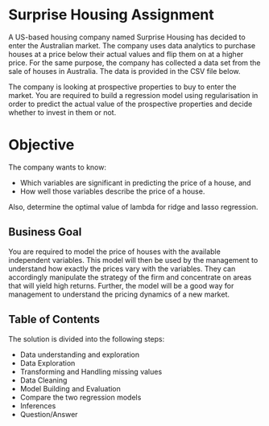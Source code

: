 # Surprise Housing Assignment
A US-based housing company named Surprise Housing has decided to enter the Australian market. The company uses data analytics to purchase houses at a price below their actual values and flip them on at a higher price. For the same purpose, the company has collected a data set from the sale of houses in Australia. The data is provided in the CSV file below.

The company is looking at prospective properties to buy to enter the market. You are required to build a regression model using regularisation in order to predict the actual value of the prospective properties and decide whether to invest in them or not.

# Objective 
The company wants to know:
- Which variables are significant in predicting the price of a house, and
- How well those variables describe the price of a house.


Also, determine the optimal value of lambda for ridge and lasso regression.

 
## Business Goal 

 

You are required to model the price of houses with the available independent variables. This model will then be used by the management to understand how exactly the prices vary with the variables. They can accordingly manipulate the strategy of the firm and concentrate on areas that will yield high returns. Further, the model will be a good way for management to understand the pricing dynamics of a new market.


## Table of Contents
The solution is divided into the following steps:

- Data understanding and exploration
- Data Exploration
- Transforming and Handling missing values
- Data Cleaning
- Model Building and Evaluation
- Compare the two regression models
- Inferences
- Question/Answer






